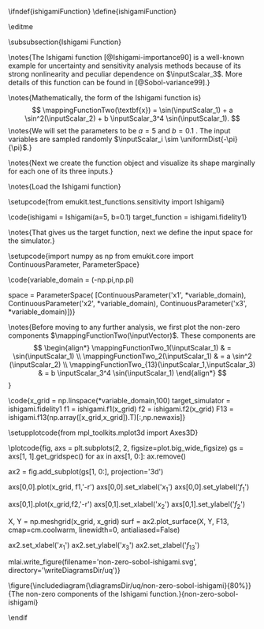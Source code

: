 \ifndef{ishigamiFunction}
\define{ishigamiFunction}

\editme

\subsubsection{Ishigami Function}


\notes{The Ishigami function [@Ishigami-importance90] is a well-known example for uncertainty and sensitivity analysis methods because of its strong nonlinearity and peculiar dependence on $\inputScalar_3$. More details of this function can be found in [@Sobol-variance99].}

\notes{Mathematically, the form of the Ishigami function is}
$$
\mappingFunctionTwo(\textbf{x}) = \sin(\inputScalar_1) + a \sin^2(\inputScalar_2) + b \inputScalar_3^4 \sin(\inputScalar_1). 
$$
\notes{We will set the parameters to be $a = 5$ and $b=0.1$ . The input variables are sampled randomly $\inputScalar_i \sim \uniformDist{-\pi}{\pi}$.}

\notes{Next we create the function object and visualize its shape marginally for each one of its three inputs.}

\notes{Load the Ishigami function}

\setupcode{from emukit.test_functions.sensitivity import Ishigami}

\code{ishigami = Ishigami(a=5, b=0.1)
target_function = ishigami.fidelity1}

\notes{That gives us the target function, next we define the input space for the simulator.}

\setupcode{import numpy as np
from emukit.core import ContinuousParameter, ParameterSpace}

\code{variable_domain = (-np.pi,np.pi)
		   
space = ParameterSpace(
          [ContinuousParameter('x1', *variable_domain), 
           ContinuousParameter('x2', *variable_domain),
           ContinuousParameter('x3', *variable_domain)])}

\notes{Before moving to any further analysis, we first plot the non-zero components $\mappingFunctionTwo(\inputVector)$. These components are 
$$
\begin{align*}
\mappingFunctionTwo_1(\inputScalar_1) & = \sin(\inputScalar_1) \\
\mappingFunctionTwo_2(\inputScalar_1) & = a \sin^2 (\inputScalar_2) \\
\mappingFunctionTwo_{13}(\inputScalar_1,\inputScalar_3) & = b \inputScalar_3^4 \sin(\inputScalar_1) 
\end{align*}
$$}

\code{x_grid = np.linspace(*variable_domain,100)
target_simulator = ishigami.fidelity1
f1 = ishigami.f1(x_grid)
f2 = ishigami.f2(x_grid)
F13 = ishigami.f13(np.array([x_grid,x_grid]).T)[:,np.newaxis]}

\setupplotcode{from mpl_toolkits.mplot3d import Axes3D}

\plotcode{fig, axs = plt.subplots(2, 2, figsize=plot.big_wide_figsize)
gs = axs[1, 1].get_gridspec()
for ax in axs[1, 0:]:
    ax.remove()

ax2 = fig.add_subplot(gs[1, 0:], projection='3d')

axs[0,0].plot(x_grid, f1,'-r')
axs[0,0].set_xlabel('$x_1$')
axs[0,0].set_ylabel('$f_1$')

axs[0,1].plot(x_grid,f2,'-r')
axs[0,1].set_xlabel('$x_2$')
axs[0,1].set_ylabel('$f_2$')

X, Y = np.meshgrid(x_grid, x_grid)
surf = ax2.plot_surface(X, Y, F13, cmap=cm.coolwarm, linewidth=0, antialiased=False)

ax2.set_xlabel('$x_1$')
ax2.set_ylabel('$x_3$')
ax2.set_zlabel('$f_{13}$')

mlai.write_figure(filename='non-zero-sobol-ishigami.svg', directory='\writeDiagramsDir/uq')}

\figure{\includediagram{\diagramsDir/uq/non-zero-sobol-ishigami}{80%}}{The non-zero components of the Ishigami function.}{non-zero-sobol-ishigami}

\endif
